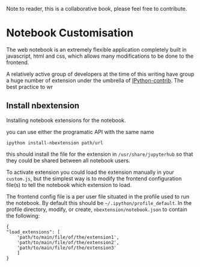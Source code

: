 Note to reader, 
this is a collaborative book, please feel free to contribute.

# Notebook Customisation

The web notebook is an extremely flexible application completely built in javascript, html and css, which allows many modifications
to be done to the frontend.


A relatively active group of developers at the time of this writing have group a huge number of extension under the umbrella of [IPython-contrib](https://github.com/IPython-contrib/IPython-notebook-extensions). The best practice to wr

## Install nbextension


Installing notebook extensions for the notebook. 

you can use either the programatic API with the same name

`ipython install-nbextension path/url`

this should install the file for the extension in `/usr/share/jupyterhub` so that they could be shared between all notebook users.



To activate extension you could load the extension manually in your `custom.js`, but the simplest way is to modify the frontend configuration file(s) to tell the notebook which extension to load.


The frontend config file is a per user file situated in the profile used to run the notebook. By default this should be `~/.ipython/profile_default`. In the profile directory, modify, or create, `nbextension/notebook.json` to contain the following: 

```
{
"load_extensions": [
    'path/to/main/file/of/the/extension1',
    'path/to/main/file/of/the/extension2',
    'path/to/main/file/of/the/extension3'
    ]
}
```
